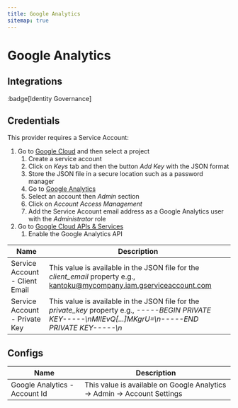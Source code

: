 ```yaml
---
title: Google Analytics
sitemap: true
---
```


# Google Analytics

## Integrations

:badge[Identity Governance]

## Credentials

This provider requires a Service Account:

1. Go to [Google Cloud](https://console.cloud.google.com/iam-admin/serviceaccounts) and then select a project
   1. Create a service account
   2. Click on *Keys* tab and then the button *Add Key* with the JSON format
   3. Store the JSON file in a secure location such as a password manager
   4. Go to [Google Analytics](https://analytics.google.com/)
   5. Select an account then *Admin* section
   6. Click on *Account Access Management*
   7. Add the Service Account email address as a Google Analytics user with the *Administrator* role
2. Go to [Google Cloud APIs & Services](https://console.cloud.google.com/apis/dashboard)
   1. Enable the Google Analytics API

|Name|Description|
|---|---|
| Service Account - Client Email | This value is available in the JSON file for the *client_email* property e.g., kantoku@mycompany.iam.gserviceaccount.com |
| Service Account - Private Key | This value is available in the JSON file for the *private_key* property e.g., *-----BEGIN PRIVATE KEY-----\nMIIEvQ[...]MKgrU=\n-----END PRIVATE KEY-----\n* |

## Configs

|Name|Description|
|---|---|
| Google Analytics - Account Id | This value is available on Google Analytics -> Admin -> Account Settings |
